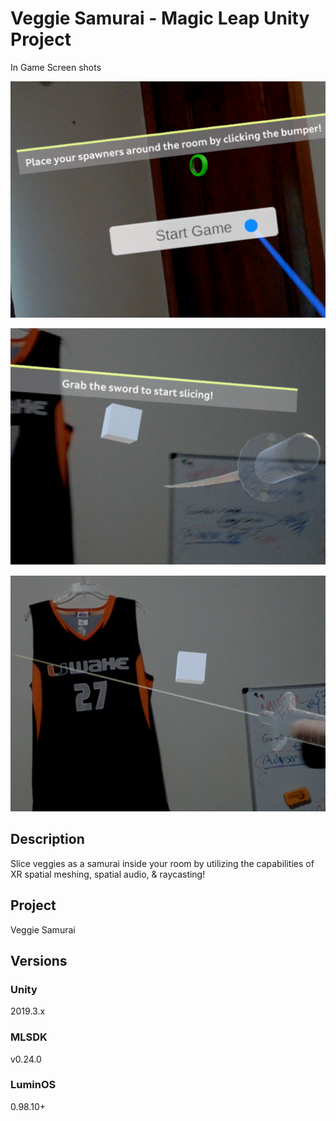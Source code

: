 # Veggie Samurai - Magic Leap Unity Project

In Game Screen shots

![Sword](https://github.com/DylanNAron/VeggieSamurai-MagicLeapGame/blob/master/3.png)

![Sword](https://github.com/DylanNAron/VeggieSamurai-MagicLeapGame/blob/master/2.png)

![Sword](https://github.com/DylanNAron/VeggieSamurai-MagicLeapGame/blob/master/1.png)

## Description

Slice veggies as a samurai inside your room by utilizing the capabilities of XR spatial meshing, spatial audio, & raycasting!

## Project

Veggie Samurai

## Versions

### Unity

2019.3.x

### MLSDK

v0.24.0

### LuminOS

0.98.10+

